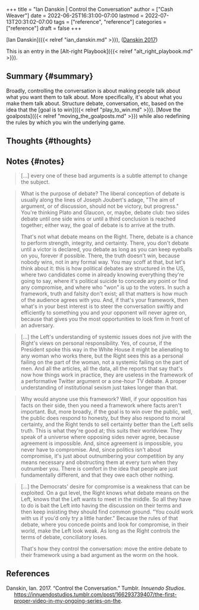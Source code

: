 +++
title = "Ian Danskin | Control the Conversation"
author = ["Cash Weaver"]
date = 2022-06-25T16:31:00-07:00
lastmod = 2022-07-13T20:31:02-07:00
tags = ["reference", "reference"]
categories = ["reference"]
draft = false
+++

[Ian Danskin]({{< relref "ian_danskin.md" >}}), (<a href="#citeproc_bib_item_1">Danskin 2017</a>)

This is an entry in the [Alt-right Playbook]({{< relref "alt_right_playbook.md" >}}).


## Summary {#summary}

Broadly, controlling the conversation is about making people talk about what you want them to talk about. More specifically, it's about what you make them talk about. Structure debate, conversation, etc, based on the idea that the [goal is to win]({{< relref "play_to_win.md" >}}). [Move the goalposts]({{< relref "moving_the_goalposts.md" >}}) while also redefining the rules by which you win the underlying game.


## Thoughts {#thoughts}


## Notes {#notes}

> [...] every one of these bad arguments is a subtle attempt to change the subject.

<!--quoteend-->

> What is the purpose of debate? The liberal conception of debate is usually along the lines of Joseph Joubert's adage, "The aim of argument, or of discussion, should not be victory, but progress." You're thinking Plato and Glaucon, or, maybe, debate club: two sides debate until one side wins or until a third conclusion is reached together; either way, the goal of debate is to arrive at the truth.
>
> That's not what debate means on the Right. There, debate is a chance to perform strength, integrity, and certainty. There, you don't debate until a victor is declared, you debate as long as you can keep eyeballs on you, forever if possible. There, the truth doesn't win, because nobody wins, not in any formal way. You may scoff at that, but let's think about it: this is how political debates are structured in the US, where two candidates come in already knowing everything they're going to say, where it's political suicide to concede any point or find any compromise, and where who "won" is up to the voters. In such a framework, truth and falsity don't exist; all that matters is how much of the audience agrees with you. And, if that's your framework, then what's in your best interest is to steer the conversation swiftly and efficiently to something you and your opponent will never agree on, because that gives you the most opportunities to look firm in front of an adversary.

<!--quoteend-->

> [...] the Left's understanding of systemic issues does not jive with the Right's views on personal responsibility. Yes, of course, if the President spoke this way in the White House it might be alienating to any woman who works there, but the Right sees this as a personal failing on the part of the woman, not a systemic failing on the part of men. And all the articles, all the data, all the reports that say that's now how things work in practice, they are useless in the framework of a performative Twitter argument or a one-hour TV debate. A proper understanding of institutional sexism just takes longer than that.

<!--quoteend-->

> Why would anyone use this framework? Well, if your opposition has facts on their side, then you need a framework where facts aren't important. But, more broadly, if the goal is to win over the public, well, the public does respond to honesty, but they also respond to moral certainty, and the Right tends to sell certainty better than the Left sells truth. This is what they're good at; this suits their worldview. They speak of a universe where opposing sides never agree, because agreement is impossible. And, since agreement is impossible, you never have to compromise. And, since politics isn't about compromise, it's just about outnumbering your competition by any means necessary and obstructing them at every turn when they outnumber you. There is comfort in the idea that people are just fundamentally different, and that they owe each other nothing.

<!--quoteend-->

> [...] the Democrats' desire for compromise is a weakness that can be exploited. On a gut level, the Right knows what debate means on the Left, knows that the Left wants to meet in the middle. So all they have to do is bait the Left into having the discussion on their terms and then keep insisting they should find common ground. "You could work with us if you'd only try a little harder." Because the rules of that debate, where you concede points and look for compromise, in their world, make the Left look weak. As long as the Right controls the terms of debate, conciliatory loses.
>
> That's how they control the conversation: move the entire debate to their framework using a bad argument as the worm on the hook.

## References

<style>.csl-entry{text-indent: -1.5em; margin-left: 1.5em;}</style><div class="csl-bib-body">
  <div class="csl-entry"><a id="citeproc_bib_item_1"></a>Danskin, Ian. 2017. “Control the Conversation.” Tumblr. <i>Innuendo Studios</i>. <a href="https://innuendostudios.tumblr.com/post/166293739407/the-first-proper-video-in-my-ongoing-series-on-the">https://innuendostudios.tumblr.com/post/166293739407/the-first-proper-video-in-my-ongoing-series-on-the</a>.</div>
</div>
